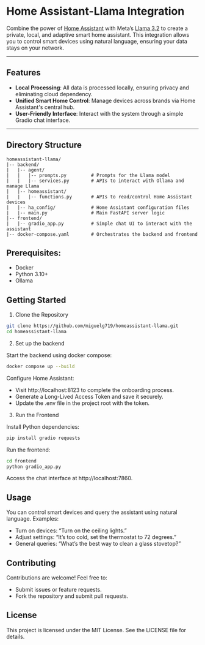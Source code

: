 # Home Assistant-Llama Integration

Combine the power of [Home Assistant](https://www.home-assistant.io/) with Meta’s [Llama 3.2](https://llama.com) to create a private, local, and adaptive smart home assistant. This integration allows you to control smart devices using natural language, ensuring your data stays on your network.

---

## Features

- **Local Processing**: All data is processed locally, ensuring privacy and eliminating cloud dependency.
- **Unified Smart Home Control**: Manage devices across brands via Home Assistant's central hub.
- **User-Friendly Interface**: Interact with the system through a simple Gradio chat interface.

---

## Directory Structure

```plaintext
homeassistant-llama/
|-- backend/
|   |-- agent/
|   |   |-- prompts.py         # Prompts for the Llama model
|   |   |-- services.py        # APIs to interact with Ollama and manage Llama
|   |-- homeassistant/
|   |   |-- functions.py       # APIs to read/control Home Assistant devices
|   |-- ha_config/             # Home Assistant configuration files
|   |-- main.py                # Main FastAPI server logic
|-- frontend/
|   |-- gradio_app.py          # Simple chat UI to interact with the assistant
|-- docker-compose.yaml        # Orchestrates the backend and frontend
```

## Prerequisites:
 
- Docker
- Python 3.10+
- Ollama


## Getting Started

1. Clone the Repository

```bash
git clone https://github.com/miguelg719/homeassistant-llama.git
cd homeassistant-llama
```

2. Set up the backend

Start the backend using docker compose:

```bash
docker compose up --build
```

Configure Home Assistant:
- Visit http://localhost:8123 to complete the onboarding process.
- Generate a Long-Lived Access Token and save it securely.
- Update the .env file in the project root with the token.

3. Run the Frontend

Install Python dependencies:

```bash
pip install gradio requests
```

Run the frontend:

```bash
cd frontend
python gradio_app.py
```

Access the chat interface at http://localhost:7860.

## Usage

You can control smart devices and query the assistant using natural language. Examples:
- Turn on devices: “Turn on the ceiling lights.”
- Adjust settings: “It’s too cold, set the thermostat to 72 degrees.”
- General queries: “What’s the best way to clean a glass stovetop?”

## Contributing

Contributions are welcome! Feel free to:
- Submit issues or feature requests.
- Fork the repository and submit pull requests.

## License

This project is licensed under the MIT License. See the LICENSE file for details.
